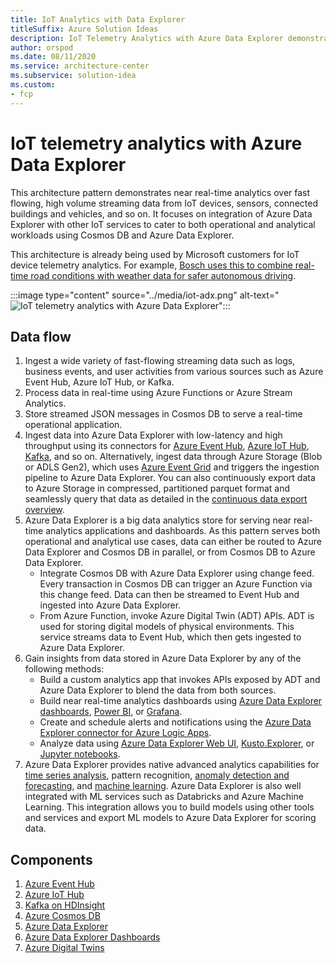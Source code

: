 ```yaml
---
title: IoT Analytics with Data Explorer
titleSuffix: Azure Solution Ideas
description: IoT Telemetry Analytics with Azure Data Explorer demonstrates near real-time analytics over fast flowing, high volume, wide variety of streaming data from IoT devices.
author: orspod
ms.date: 08/11/2020
ms.service: architecture-center
ms.subservice: solution-idea
ms.custom:
- fcp
---
```


# IoT telemetry analytics with Azure Data Explorer

This architecture pattern demonstrates near real-time analytics over fast flowing, high volume streaming data from IoT devices, sensors, connected buildings and vehicles, and so on. It focuses on integration of Azure Data Explorer with other IoT services to cater to both operational and analytical workloads using Cosmos DB and Azure Data Explorer. 

This architecture is already being used by Microsoft customers for IoT device telemetry analytics. For example, [Bosch uses this to combine real-time road conditions with weather data for safer autonomous driving](https://customers.microsoft.com/en-us/story/816933-bosch-automotive-azure-germany).

:::image type="content" source="../media/iot-adx.png" alt-text="![IoT telemetry analytics with Azure Data Explorer](../images/iot-adx.png)":::

## Data flow
 
1. Ingest a wide variety of fast-flowing streaming data such as logs, business events, and user activities from various sources such as Azure Event Hub, Azure IoT Hub, or Kafka.
1. Process data in real-time using Azure Functions or Azure Stream Analytics.
1. Store streamed JSON messages in Cosmos DB to serve a real-time operational application. 
1. Ingest data into Azure Data Explorer with low-latency and high throughput using its connectors for [Azure Event Hub](https://docs.microsoft.com/azure/data-explorer/ingest-data-event-hub), [Azure IoT Hub](https://docs.microsoft.com/azure/data-explorer/ingest-data-iot-hub), [Kafka](https://docs.microsoft.com/azure/data-explorer/ingest-data-kafka), and so on. Alternatively, ingest data through Azure Storage (Blob or ADLS Gen2), which uses [Azure Event Grid](https://docs.microsoft.com/azure/data-explorer/ingest-data-event-grid) and triggers the ingestion pipeline to Azure Data Explorer. You can also continuously export data to Azure Storage in compressed, partitioned parquet format and seamlessly query that data as detailed in the [continuous data export overview](https://docs.microsoft.com/azure/data-explorer/kusto/management/data-export/continuous-data-export).
1. Azure Data Explorer is a big data analytics store for serving near real-time analytics applications and dashboards.
As this pattern serves both operational and analytical use cases, data can either be routed to Azure Data Explorer and Cosmos DB in parallel, or from Cosmos DB to Azure Data Explorer. 
   * Integrate Cosmos DB with Azure Data Explorer using change feed. Every transaction in Cosmos DB can trigger an Azure Function via this change feed. Data can then be streamed to Event Hub and ingested into Azure Data Explorer.
   * From Azure Function, invoke Azure Digital Twin (ADT) APIs. ADT is used for storing digital models of physical environments. This service streams data to Event Hub, which then gets ingested to Azure Data Explorer.
1. Gain insights from data stored in Azure Data Explorer by any of the following methods:
   * Build a custom analytics app that invokes APIs exposed by ADT and Azure Data Explorer to blend the data from both sources.
   * Build near real-time analytics dashboards using [Azure Data Explorer dashboards](https://docs.microsoft.com/azure/data-explorer/azure-data-explorer-dashboards), [Power BI](https://docs.microsoft.com/azure/data-exlorer/power-bi-best-practices), or [Grafana](https://docs.microsoft.com/azure/data-explorer/grafana).
   * Create and schedule alerts and notifications using the [Azure Data Explorer connector for Azure Logic Apps](https://docs.microsoft.com/azure/data-explorer/kusto/tools/logicapps).
   * Analyze data using [Azure Data Explorer Web UI](https://docs.microsoft.com/azure/data-explorer/web-query-data), [Kusto.Explorer](https://docs.microsoft.com/azure/data-explorer/kusto/tools/kusto-explorer), or [Jupyter notebooks](https://docs.microsoft.com/azure/data-explorer/kqlmagic).
1. Azure Data Explorer provides native advanced analytics capabilities for [time series analysis](https://docs.microsoft.com/azure/data-explorer/time-series-analysis), pattern recognition, [anomaly detection and forecasting](https://docs.microsoft.com/azure/data-explorer/anomaly-detection), and [machine learning](https://docs.microsoft.com/azure/data-explorer/machine-learning-clustering). Azure Data Explorer is also well integrated with ML services such as Databricks and Azure Machine Learning. This integration allows you to build models using other tools and services and export ML models to Azure Data Explorer for scoring data.  

## Components

1. [Azure Event Hub](https://azure.microsoft.com/services/event-hubs/)
2. [Azure IoT Hub](https://azure.microsoft.com/services/iot-hub/)
3. [Kafka on HDInsight](https://docs.microsoft.com/azure/hdinsight/kafka/apache-kafka-introduction)
4. [Azure Cosmos DB](https://azure.microsoft.com/services/cosmos-db/)
5. [Azure Data Explorer](https://azure.microsoft.com/services/data-explorer/)
6. [Azure Data Explorer Dashboards](https://docs.microsoft.com/azure/data-explorer/azure-data-explorer-dashboards)
7. [Azure Digital Twins](https://azure.microsoft.com/services/digital-twins/)

